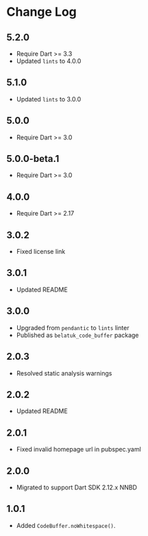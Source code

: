 # Change Log

## 5.2.0

* Require Dart >= 3.3
* Updated `lints` to 4.0.0

## 5.1.0

* Updated `lints` to 3.0.0

## 5.0.0

* Require Dart >= 3.0

## 5.0.0-beta.1

* Require Dart >= 3.0

## 4.0.0

* Require Dart >= 2.17

## 3.0.2

* Fixed license link

## 3.0.1

* Updated README

## 3.0.0

* Upgraded from `pendantic` to `lints` linter
* Published as `belatuk_code_buffer` package

## 2.0.3

* Resolved static analysis warnings

## 2.0.2

* Updated README

## 2.0.1

* Fixed invalid homepage url in pubspec.yaml

## 2.0.0

* Migrated to support Dart SDK 2.12.x NNBD

## 1.0.1

* Added `CodeBuffer.noWhitespace()`.

